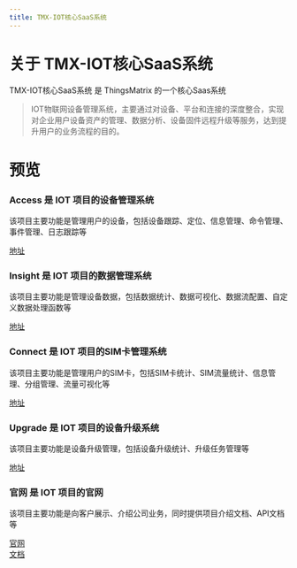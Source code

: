```yaml
---
title: TMX-IOT核心SaaS系统
---
```


# 关于 TMX-IOT核心SaaS系统

TMX-IOT核心SaaS系统 是 ThingsMatrix 的一个核心Saas系统

> IOT物联网设备管理系统，主要通过对设备、平台和连接的深度整合，实现对企业用户设备资产的管理、数据分析、设备固件远程升级等服务，达到提升用户的业务流程的目的。

# 预览

<el-tabs tab-position="left" style="height: 380px" class="demo-tabs">
  <el-tab-pane label="Access" height="360px">
    <h3>Access 是 IOT 项目的设备管理系统</h3>
    <p>该项目主要功能是管理用户的设备，包括设备跟踪、定位、信息管理、命令管理、事件管理、日志跟踪等</p>
    <a href="https://sso.thingsmatrix.io/">地址</a>
    <el-carousel :interval="4000" type="card">
      <el-carousel-item v-for="item in imgList1" :key="item">
        <img :src="item" >
      </el-carousel-item>
    </el-carousel>
  </el-tab-pane>
  <el-tab-pane label="Insight">
    <h3>Insight 是 IOT 项目的数据管理系统</h3>
    <p>该项目主要功能是管理设备数据，包括数据统计、数据可视化、数据流配置、自定义数据处理函数等</p>
    <a href="https://sso.thingsmatrix.io/">地址</a>
    <el-carousel :interval="4000" type="card">
      <el-carousel-item v-for="item in imgList2" :key="item">
        <img :src="item" >
      </el-carousel-item>
    </el-carousel>
  </el-tab-pane>
  <el-tab-pane label="Connect">
    <h3>Connect 是 IOT 项目的SIM卡管理系统</h3>
    <p>该项目主要功能是管理用户的SIM卡，包括SIM卡统计、SIM流量统计、信息管理、分组管理、流量可视化等</p>
    <a href="https://sso.thingsmatrix.io/">地址</a>
    <el-carousel :interval="4000" type="card">
      <el-carousel-item v-for="item in imgList3" :key="item">
        <img :src="item" >
      </el-carousel-item>
    </el-carousel>
  </el-tab-pane>
  <el-tab-pane label="Upgrade">
    <h3>Upgrade 是 IOT 项目的设备升级系统</h3>
    <p>该项目主要功能是设备升级管理，包括设备升级统计、升级任务管理等</p>
    <a href="https://sso.thingsmatrix.io/">地址</a>
    <el-carousel :interval="4000" type="card">
      <el-carousel-item v-for="item in imgList4" :key="item">
        <img :src="item" >
      </el-carousel-item>
    </el-carousel>
  </el-tab-pane>
  <el-tab-pane label="官网">
    <h3>官网 是 IOT 项目的官网</h3>
    <p>该项目主要功能是向客户展示、介绍公司业务，同时提供项目介绍文档、API文档等</p>
    <a href="https://www.thingsmatrix.cn">官网</a>
    <br/>
    <a href="https://docs.thingsmatrix.io">文档</a>
    <el-carousel :interval="4000" type="card">
      <el-carousel-item v-for="item in imgList5" :key="item">
        <img :src="item" >
      </el-carousel-item>
    </el-carousel>
  </el-tab-pane>
</el-tabs>

<script>
  export default {
    data() {
      return {
        imgList1:[],
        imgList2:[],
        imgList3:[],
        imgList4:[],
        imgList5:[],
      }
    },
    mounted(){
      for(var i = 1 ;i < 7 ;i++){
        this.imgList1.push('/project/公司项目/iot/access/'+i+'.png')
      }
      for(var i = 1 ;i < 8 ;i++){
        this.imgList2.push('/project/公司项目/iot/insight/'+i+'.png')
      }
      for(var i = 1 ;i < 6 ;i++){
        this.imgList3.push('/project/公司项目/iot/cmp/'+i+'.png')
      }
      for(var i = 1 ;i < 6 ;i++){
        this.imgList4.push('/project/公司项目/iot/fota/'+i+'.png')
      }
      for(var i = 1 ;i < 6 ;i++){
        this.imgList5.push('/project/公司项目/iot/home/'+i+'.png')
      }
    }
  }
</script>
